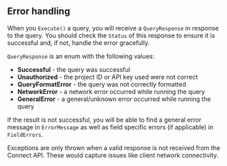 ## Error handling

When you `Execute()` a query, you will receive a `QueryResponse` in response to the query.
You should check the `Status` of this response to ensure it is successful and, if not, handle the error
gracefully.

`QueryResponse` is an enum with the following values:

* **Successful** - the query was successful
* **Unauthorized** - the project ID or API key used were not correct
* **QueryFormatError** - the query was not correctly formatted
* **NetworkError** - a network error occurred while running the query
* **GeneralError** - a general/unknown error occurred while running the query  

If the result is not successful, you will be able to find a general error message in `ErrorMessage`
as well as field specific errors (if applicable) in `FieldErrors`.

Exceptions are only thrown when a valid response is not received from the Connect API.  These would
capture issues like client network connectivity. 
